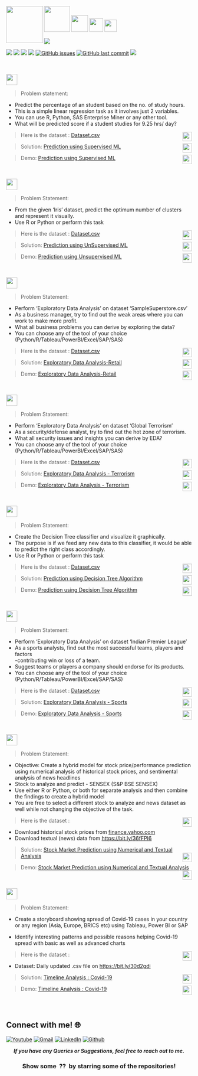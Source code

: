 <img align = left height = 100 width = 100 src = https://www.thesparksfoundationsingapore.org/images/logo_small.png>
<img height="70" src="https://img.shields.io/badge/The Sparks Foundation-black.svg?&style=for-the-badge&logo=TheSparksFoundation&logoColor=blue" />

<img height="45" src="https://img.shields.io/badge/Internship-Data Science & Business Analytics-red.svg?&style=for-the-badge&logo=TheSparksFoundation&logoColor=red" />
<img height="37" src="https://img.shields.io/badge/Author -Abhijeet Raj Modanwal-blue.svg?&style=for-the-badge&logo=TheSparksFoundation&logoColor=blue" />
<img height="33" src="https://img.shields.io/badge/Hello!-Welcome to this repo-brightgreen.svg?style=flat&logo=github" />

 [![](https://camo.githubusercontent.com/2fb0723ef80f8d87a51218680e209c66f213edf8/68747470733a2f2f666f7274686562616467652e636f6d2f696d616765732f6261646765732f6d6164652d776974682d707974686f6e2e737667)](https://python.org)

![](https://img.shields.io/badge/Status-Complete-green.svg) [![](https://img.shields.io/github/languages/code-size/abhijeetraj22/TSF-GRIP_Tasks.svg?style=plastic)](https://github.com/abhijeetraj22/TSF-GRIP_Tasks) [![](https://img.shields.io/github/languages/top/abhijeetraj22/TSF-GRIP_Tasks.svg?style=plastic)](https://github.com/abhijeetraj22/TSF-GRIP_Tasks) [![](https://img.shields.io/github/Follow/abhijeetraj22.svg?style=plastic)](https://github.com/abhijeetraj22) [![GitHub issues](https://img.shields.io/github/issues/abhijeetraj22/TSF-GRIP_Tasks.svg)](https://github.com/abhijeetraj22/TSF-GRIP_Tasks/issues) [![GitHub last commit](https://img.shields.io/github/last-commit/abhijeetraj22/TSF-GRIP_Tasks.svg)](https://github.com/abhijeetraj22/TSF-GRIP_Tasks/commit/master) [![](https://img.shields.io/badge/Followme-Github-green.svg)](https://github.com/abhijeetraj22)
<br><br><br>




<img height="30" src="https://img.shields.io/badge/Prediction using Supervised ML -Level  Beginner-green.svg?&style=for-the-badge&logo=TheSparksFoundation&logoColor=red" />
<br>

> Problem statement:
- Predict the percentage of an student based on the no. of study hours.
- This is a simple linear regression task as it involves just 2 variables.
- You can use R, Python, SAS Enterprise Miner or any other tool.
- What will be predicted score if a student studies for 9.25 hrs/ day? 


>  Here is the dataset :
<a href="https://github.com/abhijeetraj22/TSF-GRIP_Tasks/blob/main/Datasets/student_scores.csv">Dataset.csv</a><img align = right height = 25 width = 25 src = https://s3-ie-newseyekanet.s3.amazonaws.com/wp-content/uploads/2012/07/eyeka-creativity-survey-dataset-csv-icon.jpg>

> Solution:
<a href="https://github.com/abhijeetraj22/TSF-GRIP_Tasks/blob/main/TSF_Task_1.ipynb"> Prediction using Supervised ML</a><img align = right height = 25 width = 25 src = https://cdn4.iconfinder.com/data/icons/project-management-4-2/65/161-512.png>

> Demo:
<a href="https://youtu.be/r2eMhkiafOI">Prediction using Supervised ML</a><img align = right height = 25 width = 25 src = https://cdn4.iconfinder.com/data/icons/social-media-and-logos-11/32/Logo_Youtube-512.png>

<br><br>
<img height="30" src="https://img.shields.io/badge/Prediction using Unsupervised ML -Level  Beginner-green.svg?&style=for-the-badge&logo=TheSparksFoundation&logoColor=blue"/>
<br>

> Problem Statement:
- From the given ‘Iris’ dataset, predict the optimum number of clusters and
represent it visually.<br>
- Use R or Python or perform this task<br>

>  Here is the dataset :
<a href="https://github.com/abhijeetraj22/TSF-GRIP_Tasks/blob/main/Datasets/Iris.csv">Dataset.csv</a><img align = right height = 25 width = 25 src = https://s3-ie-newseyekanet.s3.amazonaws.com/wp-content/uploads/2012/07/eyeka-creativity-survey-dataset-csv-icon.jpg>

> Solution:
<a href="https://github.com/abhijeetraj22/TSF-GRIP_Tasks/blob/main/TSF_Task_2.ipynb"> Prediction using UnSupervised ML</a><img align = right height = 25 width = 25 src = https://cdn4.iconfinder.com/data/icons/project-management-4-2/65/161-512.png>

> Demo:
<a href="https://youtu.be/JC4JoTdtoCA">Prediction using Unsupervised ML</a><img align = right height = 25 width = 25 src = https://cdn4.iconfinder.com/data/icons/social-media-and-logos-11/32/Logo_Youtube-512.png>

<br><br>
<img height="30" src="https://img.shields.io/badge/Exploratory Data Analysis (Retail) -Level  Beginner-green.svg?&style=for-the-badge&logo=TheSparksFoundation&logoColor=blue"/>
<br>

> Problem Statement:
- Perform ‘Exploratory Data Analysis’ on dataset ‘SampleSuperstore.csv’ <br>
- As a business manager, try to find out the weak areas where you can work to
make more profit.<br>
- What all business problems you can derive by exploring the data?<br>
- You can choose any of the tool of your choice<br>
(Python/R/Tableau/PowerBI/Excel/SAP/SAS)<br>

>  Here is the dataset :
<a href="https://github.com/abhijeetraj22/TSF-GRIP_Tasks/blob/main/Datasets/SampleSuperstore.csv">Dataset.csv</a><img align = right height = 25 width = 25 src = https://s3-ie-newseyekanet.s3.amazonaws.com/wp-content/uploads/2012/07/eyeka-creativity-survey-dataset-csv-icon.jpg>

> Solution:
<a href="https://github.com/abhijeetraj22/TSF-GRIP_Tasks/blob/main/TSF_Task_3.ipynb"> Exploratory Data Analysis-Retail</a><img align = right height = 25 width = 25 src = https://cdn4.iconfinder.com/data/icons/project-management-4-2/65/161-512.png>

> Demo:
<a href="https://youtu.be/0rSV_zH6HkI">Exploratory Data Analysis-Retail</a><img align = right height = 25 width = 25 src = https://cdn4.iconfinder.com/data/icons/social-media-and-logos-11/32/Logo_Youtube-512.png>


<br><br>
<img height="30" src="https://img.shields.io/badge/Exploratory Data Analysis (Terrorism) -Level  Intermediate-orange.svg?&style=for-the-badge&logo=TheSparksFoundation&logoColor=blue"/>
<br>


> Problem Statement:
- Perform ‘Exploratory Data Analysis’ on dataset ‘Global Terrorism’ <br>
- As a security/defense analyst, try to find out the hot zone of terrorism.<br>
- What all security issues and insights you can derive by EDA?<br>
- You can choose any of the tool of your choice
(Python/R/Tableau/PowerBI/Excel/SAP/SAS)<br>


>  Here is the dataset :
<a href="https://bit.ly/2TK5Xn5">Dataset.csv</a><img align = right height = 25 width = 25 src = https://s3-ie-newseyekanet.s3.amazonaws.com/wp-content/uploads/2012/07/eyeka-creativity-survey-dataset-csv-icon.jpg>

> Solution:
<a href="https://github.com/abhijeetraj22/TSF-GRIP_Tasks/blob/main/TSF_Task_4.ipynb">Exploratory Data Analysis - Terrorism</a><img align = right height = 25 width = 25 src = https://cdn4.iconfinder.com/data/icons/project-management-4-2/65/161-512.png>

> Demo:
<a href="https://youtu.be/UwN0iEv-1TA">Exploratory Data Analysis - Terrorism</a><img align = right height = 25 width = 25 src = https://cdn4.iconfinder.com/data/icons/social-media-and-logos-11/32/Logo_Youtube-512.png>


<br><br>
<img height="30" src="https://img.shields.io/badge/Prediction using Decision Tree Algorithm -Level  Intermediate-orange.svg?&style=for-the-badge&logo=TheSparksFoundation&logoColor=blue"/>
<br>

> Problem Statement:
- Create the Decision Tree classifier and visualize it graphically.<br>
- The purpose is if we feed any new data to this classifier, it would be able to
predict the right class accordingly. <br>
- Use R or Python or perform this task<br>

>  Here is the dataset :
<a href="https://bit.ly/3kXTdox">Dataset.csv</a><img align = right height = 25 width = 25 src = https://s3-ie-newseyekanet.s3.amazonaws.com/wp-content/uploads/2012/07/eyeka-creativity-survey-dataset-csv-icon.jpg>

> Solution:
<a href="https://github.com/abhijeetraj22/TSF-GRIP_Tasks/blob/main/TSF_Task_6.ipynb">Prediction using Decision Tree Algorithm</a><img align = right height = 25 width = 25 src = https://cdn4.iconfinder.com/data/icons/project-management-4-2/65/161-512.png>

> Demo:
<a href="https://youtu.be/OPE0PL0UXrk ">Prediction using Decision Tree Algorithm</a><img align = right height = 25 width = 25 src = https://cdn4.iconfinder.com/data/icons/social-media-and-logos-11/32/Logo_Youtube-512.png>

<br><br>
<img height="30" src="https://img.shields.io/badge/Exploratory Data Analysis (Sports) -Level  Advanced-red.svg?&style=for-the-badge&logo=TheSparksFoundation&logoColor=blue"/>
<br>

> Problem Statement:
- Perform ‘Exploratory Data Analysis’ on dataset ‘Indian Premier League’<br>
- As a sports analysts, find out the most successful teams, players and factors<br>
-contributing win or loss of a team.<br>
- Suggest teams or players a company should endorse for its products.<br>
- You can choose any of the tool of your choice
(Python/R/Tableau/PowerBI/Excel/SAP/SAS)<br>

>  Here is the dataset :
<a href="https://bit.ly/34SRn3b">Dataset.csv</a><img align = right height = 25 width = 25 src = https://s3-ie-newseyekanet.s3.amazonaws.com/wp-content/uploads/2012/07/eyeka-creativity-survey-dataset-csv-icon.jpg>

> Solution:
<a href="https://github.com/abhijeetraj22/TSF-GRIP_Tasks/blob/main/TSF_Task_5.ipynb">Exploratory Data Analysis - Sports</a><img align = right height = 25 width = 25 src = https://cdn4.iconfinder.com/data/icons/project-management-4-2/65/161-512.png>

> Demo:
<a href="https://youtu.be/Kgi14-cP6Y4">Exploratory Data Analysis - Sports</a><img align = right height = 25 width = 25 src = https://cdn4.iconfinder.com/data/icons/social-media-and-logos-11/32/Logo_Youtube-512.png>

<br><br>
<img height="30" src="https://img.shields.io/badge/Stock Market Prediction using Numerical and Textual Analysis -Level  Advanced-red.svg?&style=for-the-badge&logo=TheSparksFoundation&logoColor=blue"/>
<br>


> Problem Statement:
- Objective: Create a hybrid model for stock price/performance prediction
using numerical analysis of historical stock prices, and sentimental analysis of
news headlines <br>
- Stock to analyze and predict - SENSEX (S&P BSE SENSEX)<br>
- Use either R or Python, or both for separate analysis and then combine the
findings to create a hybrid model<br>
- You are free to select a different stock to analyze and news dataset as well
while not changing the objective of the task.<br>

>  Here is the dataset :<img align = right height = 25 width = 25 src = https://s3-ie-newseyekanet.s3.amazonaws.com/wp-content/uploads/2012/07/eyeka-creativity-survey-dataset-csv-icon.jpg>
  - Download historical stock prices from <a href="https://in.finance.yahoo.com/quote/%5EBSESN/history/">finance.yahoo.com</a><br>
  - Download textual (news) data from https://bit.ly/36fFPI6
</a><br>

> Solution:
<a href="https://github.com/abhijeetraj22/TSF-GRIP_Tasks/blob/main/TSF_Task_7.ipynb">Stock Market Prediction using Numerical and Textual Analysis</a><img align = right height = 25 width = 25 src = https://cdn4.iconfinder.com/data/icons/project-management-4-2/65/161-512.png>

> Demo:
<a href="https://youtu.be/qL9v3GBCki0">Stock Market Prediction using Numerical and Textual Analysis</a><img align = right height = 25 width = 25 src = https://cdn4.iconfinder.com/data/icons/social-media-and-logos-11/32/Logo_Youtube-512.png>

<br><br>
<img height="30" src="https://img.shields.io/badge/Timeline Analysis: COVID 19 -Level  Advanced-red.svg?&style=for-the-badge&logo=TheSparksFoundation&logoColor=blue"/>
<br>

> Problem Statement:
- Create a storyboard showing spread of Covid-19 cases in your country or any
region (Asia, Europe, BRICS etc) using Tableau, Power BI or SAP <br>

- Identify interesting patterns and possible reasons helping Covid-19 spread with
basic as well as advanced charts <br>

>  Here is the dataset :<img align = right height = 25 width = 25 src = https://s3-ie-newseyekanet.s3.amazonaws.com/wp-content/uploads/2012/07/eyeka-creativity-survey-dataset-csv-icon.jpg>
  - Dataset: Daily updated .csv file on https://bit.ly/30d2gdi <br>  

> Solution:
<a href="https://github.com/abhijeetraj22/TSF-GRIP_Tasks/blob/main/TSF_Task_8.ipynb">Timeline Analysis : Covid-19 </a><img align = right height = 25 width = 25 src = https://cdn4.iconfinder.com/data/icons/project-management-4-2/65/161-512.png>

> Demo:
<a href="https://youtu.be/AhZRpiXRuFQ">Timeline Analysis : Covid-19</a><img align = right height = 25 width = 25 src = https://cdn4.iconfinder.com/data/icons/social-media-and-logos-11/32/Logo_Youtube-512.png>

<br><br>

## Connect with me! 🌐

[<img target="_blank" src="https://img.icons8.com/bubbles/100/000000/youtube.png" title="Youtube">](https://www.youtube.com/channel/UCWbEfUEBQPycfbVWUMnvnuA/)
[<img target="_blank" src="https://img.icons8.com/bubbles/100/000000/gmail.png" title="Gmail">](mailto:abhijeetraj22@gmail.com)
[<img target="_blank" src="https://img.icons8.com/bubbles/100/000000/linkedin.png" title="LinkedIn">](https://www.linkedin.com/in/rajabhijeet22/)       [<img target="_blank" src="https://img.icons8.com/bubbles/100/000000/github.png" title="Github">](https://github.com/abhijeetraj22)



<p align="center">
  <b><i>If you have any Queries or Suggestions, feel free to reach out to me.</i></b>  


<h3 align="center">Show some &nbsp;??&nbsp; by starring some of the repositories!</h3>

